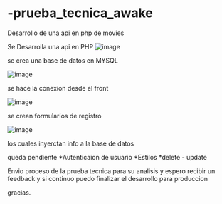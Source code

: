 # -prueba_tecnica_awake
Desarrollo de una api en php de movies

Se Desarrolla una api en PHP
![image](https://user-images.githubusercontent.com/36977572/221340602-551d66da-7e3b-4bbc-81b9-57a8e6c6be8e.png)

se crea una base de datos en MYSQL

![image](https://user-images.githubusercontent.com/36977572/221340630-2dfa3d5b-4b64-4872-9de7-0a5913b84b1e.png)

se hace la conexion desde el front

![image](https://user-images.githubusercontent.com/36977572/221340646-0b019192-08a4-47ea-9acf-6f9cd984fbe4.png)

se crean formularios de registro

![image](https://user-images.githubusercontent.com/36977572/221340573-3e6ed0b0-8e74-4e4c-b307-df5424b269dd.png)

los cuales inyerctan info a la base de datos

queda pendiente 
*Autenticaion de usuario
*Estilos
*delete - update

Envio proceso de la prueba tecnica para su analisis y espero recibir un feedback y si continuo puedo finalizar el desarrollo para produccion

gracias.

